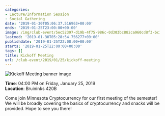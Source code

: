 ```yaml
---
categories:
- Lecture/Information Session
- Social Gathering
date: '2019-01-30T05:06:37.516963+00:00'
ends: '2019-01-25T23:00:00+00:00'
image: /img/club-event/5ec52397-d19b-4f75-986c-0d303bc882ca960cd8f3-bc11-4741-bc88-6e8c2055c7c8.png
lastmod: '2019-01-30T05:28:54.756277+00:00'
publishdate: '2019-01-25T22:00:00+00:00'
starts: '2019-01-25T22:00:00+00:00'
tags: []
title: Kickoff Meeting
url: /club-event/2019/01/25/kickoff-meeting
---
```


<img src="/img/club-event/5ec52397-d19b-4f75-986c-0d303bc882ca960cd8f3-bc11-4741-bc88-6e8c2055c7c8.png" alt="Kickoff Meeting banner image" /><br>
    <p class="eventInfo">
        <strong>Time</strong>: 04:00 PM on Friday, January 25, 2019<br>
        <strong>Location</strong>: Bruininks 420B
    </p>
    <p>Come join Minnesota Cryptocurrency for our first meeting of the semester! We will be broadly covering the basics of cryptocurrency and snacks will be provided. Hope to see you there!</p>